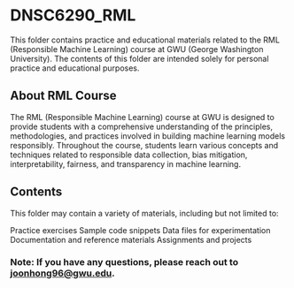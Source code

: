 # DNSC6290_RML

This folder contains practice and educational materials related to the RML (Responsible Machine Learning) course at GWU (George Washington University). The contents of this folder are intended solely for personal practice and educational purposes.

## About RML Course 
The RML (Responsible Machine Learning) course at GWU is designed to provide students with a comprehensive understanding of the principles, methodologies, and practices involved in building machine learning models responsibly. Throughout the course, students learn various concepts and techniques related to responsible data collection, bias mitigation, interpretability, fairness, and transparency in machine learning.

## Contents
This folder may contain a variety of materials, including but not limited to:

Practice exercises
Sample code snippets
Data files for experimentation
Documentation and reference materials
Assignments and projects


### Note: If you have any questions, please reach out to joonhong96@gwu.edu. 
